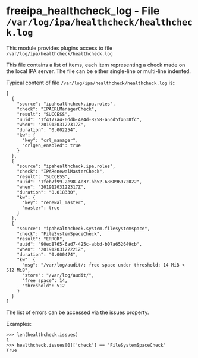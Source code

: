 freeipa_healthcheck_log - File ``/var/log/ipa/healthcheck/healthcheck.log``
===========================================================================

This module provides plugins access to file ``/var/log/ipa/healthcheck/healthcheck.log``

This file contains a list of items, each item representing a check made on the local IPA server.
The file can be either single-line or multi-line indented.

Typical content of file ``/var/log/ipa/healthcheck/healthcheck.log`` is::

    [
      {
        "source": "ipahealthcheck.ipa.roles",
        "check": "IPACRLManagerCheck",
        "result": "SUCCESS",
        "uuid": "1f4177a4-0ddb-4e4d-8258-a5cd5f4638fc",
        "when": "20191203122317Z",
        "duration": "0.002254",
        "kw": {
          "key": "crl_manager",
          "crlgen_enabled": true
        }
      },
      {
        "source": "ipahealthcheck.ipa.roles",
        "check": "IPARenewalMasterCheck",
        "result": "SUCCESS",
        "uuid": "1feb7f99-2e98-4e37-bb52-686896972022",
        "when": "20191203122317Z",
        "duration": "0.018330",
        "kw": {
          "key": "renewal_master",
          "master": true
        }
      },
      {
        "source": "ipahealthcheck.system.filesystemspace",
        "check": "FileSystemSpaceCheck",
        "result": "ERROR",
        "uuid": "90ed8765-6ad7-425c-abbd-b07a652649cb",
        "when": "20191203122221Z",
        "duration": "0.000474",
        "kw": {
          "msg": "/var/log/audit/: free space under threshold: 14 MiB < 512 MiB",
          "store": "/var/log/audit/",
          "free_space": 14,
          "threshold": 512
        }
      }
    ]

The list of errors can be accessed via the issues property.

Examples:

    >>> len(healthcheck.issues)
    1
    >>> healthcheck.issues[0]['check'] == 'FileSystemSpaceCheck'
    True